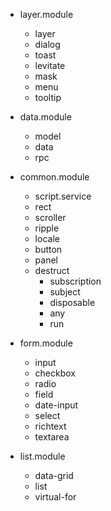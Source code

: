 - layer.module
   - layer
   - dialog
   - toast
   - levitate
   - mask
   - menu
   - tooltip

- data.module
   - model
   - data
   - rpc

- common.module
   - script.service
   - rect
   - scroller
   - ripple
   - locale
   - button
   - panel
   - destruct
      - subscription
      - subject
      - disposable
      - any
      - run

- form.module
   - input
   - checkbox
   - radio
   - field
   - date-input
   - select
   - richtext
   - textarea

- list.module
   - data-grid
   - list
   - virtual-for
